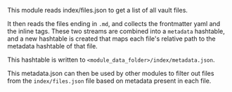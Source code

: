 This module reads index/files.json to get a list of all vault files.

It then reads the files ending in `.md`, and collects the frontmatter yaml and the inline tags.
These two streams are combined into a `metadata` hashtable, and a new hashtable is created that maps
each file's relative path to the metadata hashtable of that file.

This hashtable is written to `<module_data_folder>/index/metadata.json`.

This metadata.json can then be used by other modules to filter out files from the `index/files.json` file based on metadata present in each file.